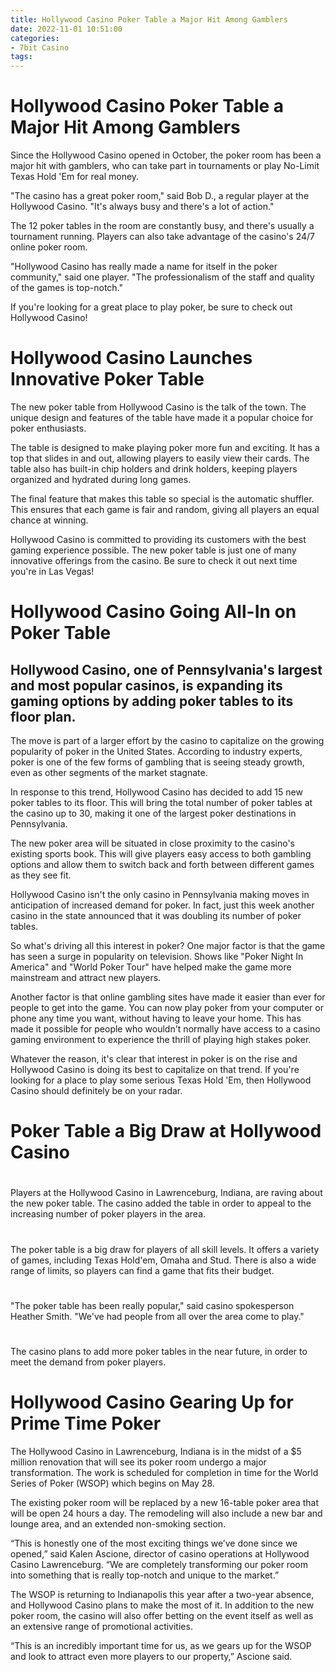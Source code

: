 ```yaml
---
title: Hollywood Casino Poker Table a Major Hit Among Gamblers
date: 2022-11-01 10:51:00
categories:
- 7bit Casino
tags:
---
```



#  Hollywood Casino Poker Table a Major Hit Among Gamblers

Since the Hollywood Casino opened in October, the poker room has been a major hit with gamblers, who can take part in tournaments or play No-Limit Texas Hold 'Em for real money.

"The casino has a great poker room," said Bob D., a regular player at the Hollywood Casino. "It's always busy and there's a lot of action."

The 12 poker tables in the room are constantly busy, and there's usually a tournament running. Players can also take advantage of the casino's 24/7 online poker room.

"Hollywood Casino has really made a name for itself in the poker community," said one player. "The professionalism of the staff and quality of the games is top-notch."

If you're looking for a great place to play poker, be sure to check out Hollywood Casino!

#  Hollywood Casino Launches Innovative Poker Table

The new poker table from Hollywood Casino is the talk of the town. The unique design and features of the table have made it a popular choice for poker enthusiasts.

The table is designed to make playing poker more fun and exciting. It has a top that slides in and out, allowing players to easily view their cards. The table also has built-in chip holders and drink holders, keeping players organized and hydrated during long games.

The final feature that makes this table so special is the automatic shuffler. This ensures that each game is fair and random, giving all players an equal chance at winning.

Hollywood Casino is committed to providing its customers with the best gaming experience possible. The new poker table is just one of many innovative offerings from the casino. Be sure to check it out next time you're in Las Vegas!

#  Hollywood Casino Going All-In on Poker Table

 ## Hollywood Casino, one of Pennsylvania's largest and most popular casinos, is expanding its gaming options by adding poker tables to its floor plan.

The move is part of a larger effort by the casino to capitalize on the growing popularity of poker in the United States. According to industry experts, poker is one of the few forms of gambling that is seeing steady growth, even as other segments of the market stagnate.

In response to this trend, Hollywood Casino has decided to add 15 new poker tables to its floor. This will bring the total number of poker tables at the casino up to 30, making it one of the largest poker destinations in Pennsylvania.

The new poker area will be situated in close proximity to the casino's existing sports book. This will give players easy access to both gambling options and allow them to switch back and forth between different games as they see fit.

Hollywood Casino isn't the only casino in Pennsylvania making moves in anticipation of increased demand for poker. In fact, just this week another casino in the state announced that it was doubling its number of poker tables.

So what's driving all this interest in poker? One major factor is that the game has seen a surge in popularity on television. Shows like "Poker Night In America" and "World Poker Tour" have helped make the game more mainstream and attract new players.

Another factor is that online gambling sites have made it easier than ever for people to get into the game. You can now play poker from your computer or phone any time you want, without having to leave your home. This has made it possible for people who wouldn't normally have access to a casino gaming environment to experience the thrill of playing high stakes poker.

Whatever the reason, it's clear that interest in poker is on the rise and Hollywood Casino is doing its best to capitalize on that trend. If you're looking for a place to play some serious Texas Hold 'Em, then Hollywood Casino should definitely be on your radar.

#  Poker Table a Big Draw at Hollywood Casino

#
 Players at the Hollywood Casino in Lawrenceburg, Indiana, are raving about the new poker table. The casino added the table in order to appeal to the increasing number of poker players in the area.

#
 The poker table is a big draw for players of all skill levels. It offers a variety of games, including Texas Hold'em, Omaha and Stud. There is also a wide range of limits, so players can find a game that fits their budget.

#
 "The poker table has been really popular," said casino spokesperson Heather Smith. "We've had people from all over the area come to play."

#
 The casino plans to add more poker tables in the near future, in order to meet the demand from poker players.

#  Hollywood Casino Gearing Up for Prime Time Poker

The Hollywood Casino in Lawrenceburg, Indiana is in the midst of a $5 million renovation that will see its poker room undergo a major transformation. The work is scheduled for completion in time for the World Series of Poker (WSOP) which begins on May 28.

The existing poker room will be replaced by a new 16-table poker area that will be open 24 hours a day. The remodeling will also include a new bar and lounge area, and an extended non-smoking section.

“This is honestly one of the most exciting things we’ve done since we opened,” said Kalen Ascione, director of casino operations at Hollywood Casino Lawrenceburg. “We are completely transforming our poker room into something that is really top-notch and unique to the market.”

The WSOP is returning to Indianapolis this year after a two-year absence, and Hollywood Casino plans to make the most of it. In addition to the new poker room, the casino will also offer betting on the event itself as well as an extensive range of promotional activities.

“This is an incredibly important time for us, as we gears up for the WSOP and look to attract even more players to our property,” Ascione said.